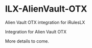 # ILX-AlienVault-OTX
Alien Vault OTX integration for iRulesLX

Integration for Alien Vault OTX

More details to come.
